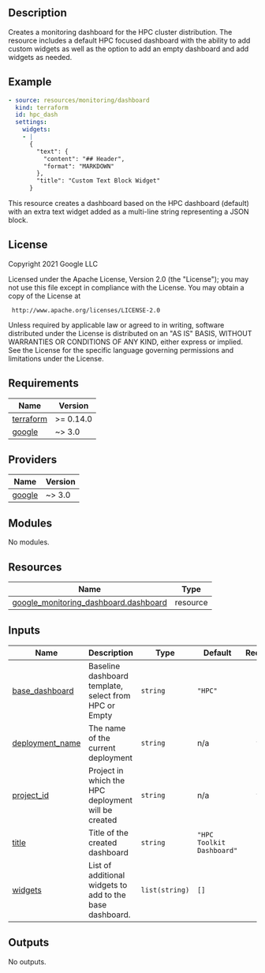 ## Description

Creates a monitoring dashboard for the HPC cluster distribution. The resource
includes a default HPC focused dashboard with the ability to add custom widgets
as well as the option to add an empty dashboard and add widgets as needed.

## Example

```yaml
- source: resources/monitoring/dashboard
  kind: terraform
  id: hpc_dash
  settings:
    widgets:
    - |
      {
        "text": {
          "content": "## Header",
          "format": "MARKDOWN"
        },
        "title": "Custom Text Block Widget"
      }
```

This resource creates a dashboard based on the HPC dashboard (default) with an
extra text widget added as a multi-line string representing a JSON block.

## License

<!-- BEGINNING OF PRE-COMMIT-TERRAFORM DOCS HOOK -->
Copyright 2021 Google LLC

Licensed under the Apache License, Version 2.0 (the "License");
you may not use this file except in compliance with the License.
You may obtain a copy of the License at

     http://www.apache.org/licenses/LICENSE-2.0

Unless required by applicable law or agreed to in writing, software
distributed under the License is distributed on an "AS IS" BASIS,
WITHOUT WARRANTIES OR CONDITIONS OF ANY KIND, either express or implied.
See the License for the specific language governing permissions and
limitations under the License.

## Requirements

| Name | Version |
|------|---------|
| <a name="requirement_terraform"></a> [terraform](#requirement\_terraform) | >= 0.14.0 |
| <a name="requirement_google"></a> [google](#requirement\_google) | ~> 3.0 |

## Providers

| Name | Version |
|------|---------|
| <a name="provider_google"></a> [google](#provider\_google) | ~> 3.0 |

## Modules

No modules.

## Resources

| Name | Type |
|------|------|
| [google_monitoring_dashboard.dashboard](https://registry.terraform.io/providers/hashicorp/google/latest/docs/resources/monitoring_dashboard) | resource |

## Inputs

| Name | Description | Type | Default | Required |
|------|-------------|------|---------|:--------:|
| <a name="input_base_dashboard"></a> [base\_dashboard](#input\_base\_dashboard) | Baseline dashboard template, select from HPC or Empty | `string` | `"HPC"` | no |
| <a name="input_deployment_name"></a> [deployment\_name](#input\_deployment\_name) | The name of the current deployment | `string` | n/a | yes |
| <a name="input_project_id"></a> [project\_id](#input\_project\_id) | Project in which the HPC deployment will be created | `string` | n/a | yes |
| <a name="input_title"></a> [title](#input\_title) | Title of the created dashboard | `string` | `"HPC Toolkit Dashboard"` | no |
| <a name="input_widgets"></a> [widgets](#input\_widgets) | List of additional widgets to add to the base dashboard. | `list(string)` | `[]` | no |

## Outputs

No outputs.
<!-- END OF PRE-COMMIT-TERRAFORM DOCS HOOK -->
